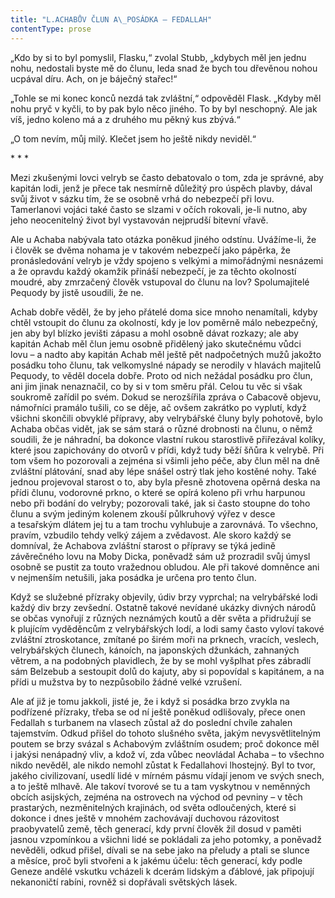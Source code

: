 ```yaml
---
title: "L.ACHABŮV ČLUN A\_POSÁDKA — FEDALLAH"
contentType: prose
---
```


„Kdo by si to byl pomyslil, Flasku,“ zvolal Stubb, „kdybych měl jen jednu nohu, nedostali byste mě do člunu, leda snad že bych tou dřevěnou nohou ucpával díru. Ach, on je báječný stařec!“

„Tohle se mi konec konců nezdá tak zvláštní,“ odpověděl Flask. „Kdyby měl nohu pryč v kyčli, to by pak bylo něco jiného. To by byl neschopný. Ale jak víš, jedno koleno má a z druhého mu pěkný kus zbývá.“

„O tom nevím, můj milý. Klečet jsem ho ještě nikdy neviděl.“

\* \* \*

Mezi zkušenými lovci velryb se často debatovalo o tom, zda je správné, aby kapitán lodi, jenž je přece tak nesmírně důležitý pro úspěch plavby, dával svůj život v sázku tím, že se osobně vrhá do nebezpečí při lovu. Tamerlanovi vojáci také často se slzami v očích rokovali, je-li nutno, aby jeho neocenitelný život byl vystavován nejprudší bitevní vřavě.

Ale u Achaba nabývala tato otázka poněkud jiného odstínu. Uvážíme-li, že i člověk se dvěma nohama je v takovém nebezpečí jako pápěrka, že pronásledování velryb je vždy spojeno s velkými a mimořádnými nesnázemi a že opravdu každý okamžik přináší nebezpečí, je za těchto okolností moudré, aby zmrzačený člověk vstupoval do člunu na lov? Spolumajitelé Pequody by jistě usoudili, že ne.

Achab dobře věděl, že by jeho přátelé doma sice mnoho nenamítali, kdyby chtěl vstoupit do člunu za okolností, kdy je lov poměrně málo nebezpečný, jen aby byl blízko jevišti zápasu a mohl osobně dávat rozkazy; ale aby kapitán Achab měl člun jemu osobně přidělený jako skutečnému vůdci lovu – a nadto aby kapitán Achab měl ještě pět nadpočetných mužů jakožto posádku toho člunu, tak velkomyslné nápady se nerodily v hlavách majitelů Pequody, to věděl docela dobře. Proto od nich nežádal posádku pro člun, ani jim jinak nenaznačil, co by si v tom směru přál. Celou tu věc si však soukromě zařídil po svém. Dokud se nerozšířila zpráva o Cabacově objevu, námořníci pramálo tušili, co se děje, ač ovšem zakrátko po vyplutí, když všichni skončili obvyklé přípravy, aby velrybářské čluny byly pohotově, bylo Achaba občas vidět, jak se sám stará o různé drobnosti na člunu, o němž soudili, že je náhradní, ba dokonce vlastní rukou starostlivě přiřezával kolíky, které jsou zapichovány do otvo­rů v přídi, když tudy běží šňůra k velrybě. Při tom všem ho pozorovali a zejména si všimli jeho péče, aby člun měl na dně zvláštní plátování, snad aby lépe snášel ostrý tlak jeho kostěné nohy. Také jednou projevoval starost o to, aby byla přesně zhotovena opěrná deska na přídi člunu, vodorovné prkno, o které se opírá koleno při vrhu harpunou nebo při bodání do velryby; pozorovali také, jak si často stoupne do toho člunu a svým jediným kolenem zkouší půlkruhový výřez v desce a tesařským dlátem jej tu a tam trochu vyhlubuje a zarovnává. To všechno, pravím, vzbudilo tehdy velký zájem a zvědavost. Ale skoro každý se domníval, že Achabova zvláštní starost o přípravy se týká jedině závěrečného lovu na Moby Dicka, poněvadž sám už prozradil svůj úmysl osobně se pustit za touto vražednou obludou. Ale při takové domněnce ani v nejmenším netušili, jaka posádka je určena pro tento člun.

Když se služebné přízraky objevily, údiv brzy vyprchal; na velrybářské lodi každý div brzy zevšední. Ostatně takové nevídané ukázky divných národů se občas vynořují z různých neznámých koutů a děr světa a přidružují se k plujícím vyděděncům z velrybářských lodí, a lodi samy často vyloví takové zvláštní ztroskotance, zmítané po širém moři na prknech, vracích, veslech, velrybářských člunech, kánoích, na japonských džunkách, zahnaných větrem, a na podobných plavidlech, že by se mohl vyšplhat přes zábradlí sám Belzebub a sestoupit dolů do kajuty, aby si popovídal s kapitánem, a na přídi u mužstva by to nezpůsobilo žádné velké vzrušení.

Ale ať již je tomu jakkoli, jisté je, že i když si posádka brzo zvykla na podřízené přízraky, třeba se od ní ještě poněkud odlišovaly, přece onen Fedallah s turbanem na vlasech zůstal až do poslední chvíle zahalen tajemstvím. Odkud přišel do tohoto slušného světa, jakým nevysvětlitelným poutem se brzy svázal s Achabovým zvláštním osudem; proč dokonce měl i jakýsi nenápadný vliv, a kdož ví, zda vůbec neovládal Achaba – to všechno nikdo nevěděl, ale nikdo nemohl zůstat k Fedallahovi lhostejný. Byl to tvor, jakého civilizovaní, usedlí lidé v mírném pásmu vídají jenom ve svých snech, a to ještě mlhavě. Ale takoví tvorové se tu a tam vyskytnou v neměnných obcích asijských, zejména na ostrovech na východ od pevniny – v těch prastarých, nezměnitelných krajinách, od světa odloučených, které si dokonce i dnes ještě v mnohém zachovávají duchovou rázovitost praobyvatelů země, těch generací, kdy první člověk žil dosud v paměti jasnou vzpomínkou a všichni lidé se pokládali za jeho potomky, a poněvadž nevěděli, odkud přišel, dívali se na sebe jako na přeludy a ptali se slunce a měsíce, proč byli stvořeni a k jakému účelu: těch generací, kdy podle Geneze andělé vskutku vcházeli k dcerám lidským a ďáblové, jak připojují nekanoničtí rabíni, rovněž si dopřávali světských lásek.
